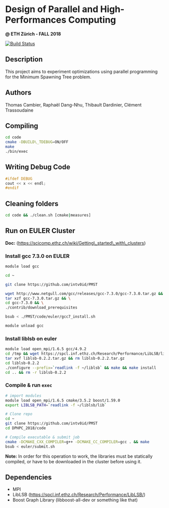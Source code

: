 # Design of Parallel and High-Performances Computing 
**@ ETH Zürich - FALL 2018**

[![Build Status](https://travis-ci.org/intv0id/PMST.svg?branch=master)](https://travis-ci.org/intv0id/PMST)

## Description

This project aims to experiment optimizations using parallel programming for the Minimum Spawning Tree problem.


## Authors

Thomas Cambier, 
Raphaël Dang-Nhu, 
Thibault Dardinier, 
Clément Trassoudaine

## Compiling
``` bash
cd code   
cmake -DBUILD\_TDEBUG=ON/OFF  
make  
./bin/exec  
```

## Writing Debug Code
``` C++
#ifdef DEBUG  
cout << x << endl;  
#endif 
```

## Cleaning folders
``` bash
cd code && ./clean.sh [cmake|measures]
```

## Run on EULER Cluster

**Doc:** (https://scicomp.ethz.ch/wiki/Getting\_started\_with\_clusters)

### Install gcc 7.3.0 on EULER

```bash
module load gcc

cd ~ 

git clone https://github.com/intv0id/PMST

wget http://www.netgull.com/gcc/releases/gcc-7.3.0/gcc-7.3.0.tar.gz && \
tar xzf gcc-7.3.0.tar.gz && \
cd gcc-7.3.0 && \
./contrib/download_prerequisites

bsub < ./PMST/code/euler/gcc7_install.sh

module unload gcc
```

### Install liblsb on euler

``` bash
module load open_mpi/1.6.5 gcc/4.9.2
cd /tmp && wget https://spcl.inf.ethz.ch/Research/Performance/LibLSB/liblsb-0.2.2.tar.gz
tar xvf liblsb-0.2.2.tar.gz && rm liblsb-0.2.2.tar.gz
cd liblsb-0.2.2
./configure --prefix=`readlink -f ~/liblsb` && make && make install
cd .. && rm -r liblsb-0.2.2
```

### Compile & run `exec` 

``` bash
# import modules
module load open_mpi/1.6.5 cmake/3.5.2 boost/1.59.0
export LIBLSB_PATH=`readlink -f ~/liblsb/lib`

# Clone repo
cd ~
git clone https://github.com/intv0id/PMST
cd DPHPC_2018/code

# Compile executable & submit job
cmake -DCMAKE_CXX_COMPILER=g++ -DCMAKE_CC_COMPILER=gcc . && make
bsub < euler/submit.sh
```

**Note:** In order for this operation to work, the libraries must be statically compiled, or have to be downloaded in the cluster before using it.

## Dependencies
* MPI  
* LibLSB (https://spcl.inf.ethz.ch/Research/Performance/LibLSB/)
* Boost Graph Library (libboost-all-dev or something like that)
